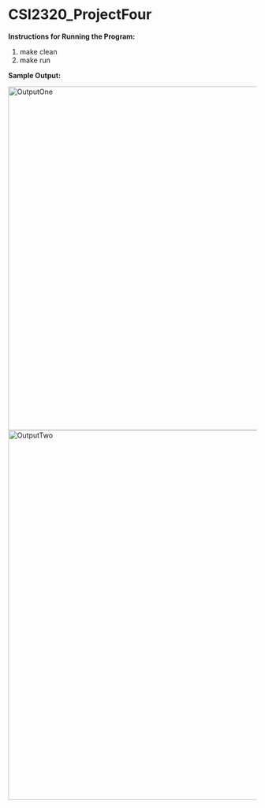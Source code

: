 # CSI2320_ProjectFour

**Instructions for Running the Program:**
1. make clean
2. make run

**Sample Output:**

<img width="696" alt="OutputOne" src="https://github.com/eozias/CSI2320_ProjectFour/assets/115651203/f3187b6a-58fd-4080-987f-a240e65e390f">

<img width="749" alt="OutputTwo" src="https://github.com/eozias/CSI2320_ProjectFour/assets/115651203/3b2430f7-7598-4b71-b05d-d2ca1a965e2d">






 
